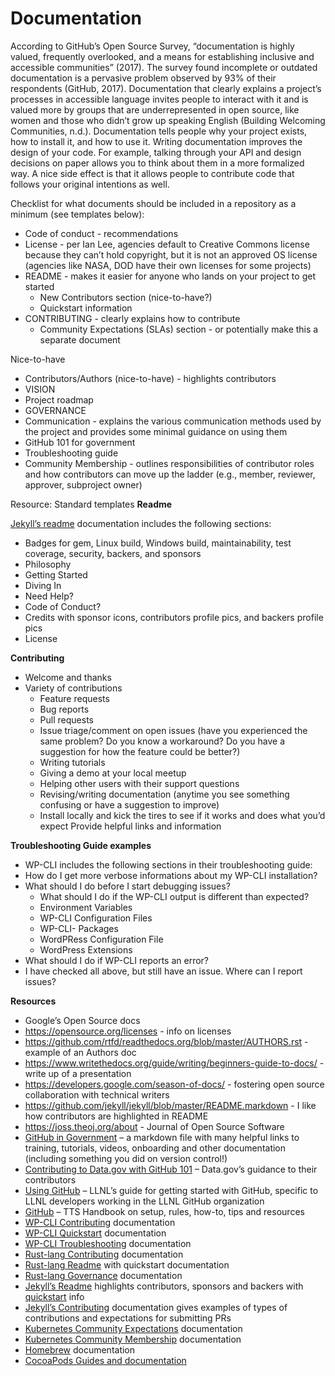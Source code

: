 # Documentation
According to GitHub’s Open Source Survey, “documentation is highly valued, frequently overlooked, and a means for establishing inclusive and accessible communities” (2017). The survey found incomplete or outdated documentation is a pervasive problem observed by 93% of their respondents (GitHub, 2017). 
Documentation that clearly explains a project’s processes in accessible language invites people to interact with it and is valued more by groups that are underrepresented in open source, like women and those who didn’t grow up speaking English (Building Welcoming Communities, n.d.).
Documentation tells people why your project exists, how to install it, and how to use it. 
Writing documentation improves the design of your code. For example, talking through your API and design decisions on paper allows you to think about them in a more formalized way. A nice side effect is that it allows people to contribute code that follows your original intentions as well. 

Checklist for what documents should be included in a repository as a minimum (see templates below):
* Code of conduct - recommendations
* License - per Ian Lee, agencies default to Creative Commons license because they can’t hold copyright, but it is not an approved OS license (agencies like NASA, DOD have their own licenses for some projects)
* README - makes it easier for anyone who lands on your project to get started
   * New Contributors section (nice-to-have?)
   * Quickstart information
* CONTRIBUTING - clearly explains how to contribute
   * Community Expectations (SLAs) section - or potentially make this a separate document

Nice-to-have
* Contributors/Authors (nice-to-have) - highlights contributors
* VISION
* Project roadmap
* GOVERNANCE
* Communication - explains the various communication methods used by the project and provides some minimal guidance on using them
* GitHub 101 for government
* Troubleshooting guide
* Community Membership - outlines responsibilities of contributor roles and how contributors can move up the ladder (e.g., member, reviewer, approver, subproject owner)

Resource: Standard templates
**Readme**

[Jekyll’s readme](https://github.com/jekyll/jekyll) documentation includes the following sections:
* Badges for gem, Linux build, Windows build, maintainability, test coverage, security, backers, and sponsors
* Philosophy
* Getting Started
* Diving In
* Need Help?
* Code of Conduct?
* Credits with sponsor icons, contributors profile pics, and backers profile pics
* License

**Contributing**
* Welcome and thanks
* Variety of contributions
   * Feature requests
   * Bug reports
   * Pull requests
   * Issue triage/comment on open issues (have you experienced the same problem? Do you know a workaround? Do you have a suggestion for how the feature could be better?)
   * Writing tutorials
   * Giving a demo at your local meetup
   * Helping other users with their support questions
   * Revising/writing documentation (anytime you see something confusing or have a suggestion to improve)
   * Install locally and kick the tires to see if it works and does what you’d expect
Provide helpful links and information

**Troubleshooting Guide examples**
* WP-CLI includes the following sections in their troubleshooting guide:
* How do I get more verbose informations about my WP-CLI installation?
* What should I do before I start debugging issues?
   * What should I do if the WP-CLI output is different than expected?
   * Environment Variables
   * WP-CLI Configuration Files
   * WP-CLI- Packages
   * WordPRess Configuration File
   * WordPress Extensions
* What should I do if WP-CLI reports an error?
* I have checked all above, but still have an issue. Where can I report issues?

**Resources**
* Google’s Open Source docs
* https://opensource.org/licenses - info on licenses 
* https://github.com/rtfd/readthedocs.org/blob/master/AUTHORS.rst - example of an Authors doc
* https://www.writethedocs.org/guide/writing/beginners-guide-to-docs/ - write up of a presentation
* https://developers.google.com/season-of-docs/ - fostering open source collaboration with technical writers
* https://github.com/jekyll/jekyll/blob/master/README.markdown - I like how contributors are highlighted in README
* https://joss.theoj.org/about - Journal of Open Source Software
* [GitHub in Government](https://github.com/jbjonesjr/github-in-government/blob/master/github-training.md) – a markdown file with many helpful links to training, tutorials, videos, onboarding and other documentation (including something you did on version control!)
* [Contributing to Data.gov with GitHub 101](https://github.com/GSA/data.gov/wiki/Contributing-to-Data.gov-with-GitHub-101) – Data.gov’s guidance to their contributors
* [Using GitHub](https://software.llnl.gov/about/using-github/) – LLNL’s guide for getting started with GitHub, specific to LLNL developers working in the LLNL GitHub organization
* [GitHub](https://handbook.18f.gov/github/) – TTS Handbook on setup, rules, how-to, tips and resources
* [WP-CLI Contributing](https://make.wordpress.org/cli/handbook/contributing/) documentation
* [WP-CLI Quickstart](https://make.wordpress.org/cli/handbook/quick-start/) documentation
* [WP-CLI Troubleshooting](https://make.wordpress.org/cli/handbook/troubleshooting/) documentation
* [Rust-lang Contributing](https://github.com/rust-lang/rust/blob/master/CONTRIBUTING.md) documentation
* [Rust-lang Readme](https://github.com/rust-lang/rust) with quickstart documentation
* [Rust-lang Governance](https://www.rust-lang.org/governance) documentation
* [Jekyll’s Readme](https://github.com/jekyll/jekyll) highlights contributors, sponsors and backers with [quickstart](https://jekyllrb.com/docs/) info
* [Jekyll’s Contributing](https://jekyllrb.com/docs/contributing/) documentation gives examples of types of contributions and expectations for submitting PRs
* [Kubernetes Community Expectations](https://github.com/kubernetes/community/blob/master/contributors/guide/community-expectations.md) documentation
* [Kubernetes Community Membership](https://github.com/kubernetes/community/blob/master/community-membership.md) documentation 
* [Homebrew](https://docs.brew.sh/) documentation
* [CocoaPods Guides and documentation](https://guides.cocoapods.org/)
